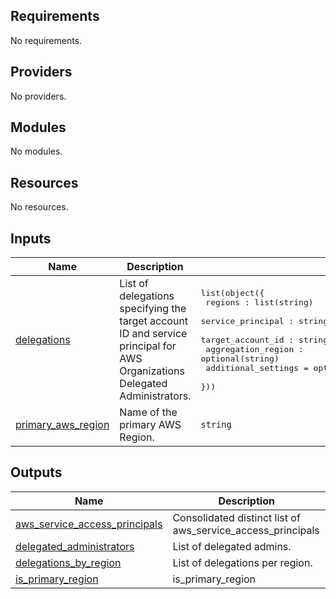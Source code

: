 <!-- BEGIN_TF_DOCS -->
## Requirements

No requirements.

## Providers

No providers.

## Modules

No modules.

## Resources

No resources.

## Inputs

| Name | Description | Type | Default | Required |
|------|-------------|------|---------|:--------:|
| <a name="input_delegations"></a> [delegations](#input\_delegations) | List of delegations specifying the target account ID and service principal for AWS Organizations Delegated Administrators. | <pre>list(object({<br/>    regions : list(string)<br/>    service_principal : string # https://docs.aws.amazon.com/organizations/latest/userguide/orgs_integrate_services_list.html<br/>    target_account_id : string<br/>    aggregation_region : optional(string)<br/>    additional_settings = optional(map(string))<br/>  }))</pre> | `[]` | no |
| <a name="input_primary_aws_region"></a> [primary\_aws\_region](#input\_primary\_aws\_region) | Name of the primary AWS Region. | `string` | `"us-east-1"` | no |

## Outputs

| Name | Description |
|------|-------------|
| <a name="output_aws_service_access_principals"></a> [aws\_service\_access\_principals](#output\_aws\_service\_access\_principals) | Consolidated distinct list of aws\_service\_access\_principals |
| <a name="output_delegated_administrators"></a> [delegated\_administrators](#output\_delegated\_administrators) | List of delegated admins. |
| <a name="output_delegations_by_region"></a> [delegations\_by\_region](#output\_delegations\_by\_region) | List of delegations per region. |
| <a name="output_is_primary_region"></a> [is\_primary\_region](#output\_is\_primary\_region) | is\_primary\_region |
<!-- END_TF_DOCS -->